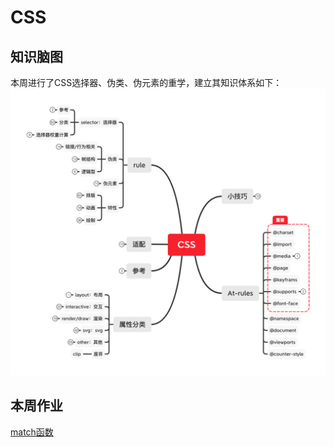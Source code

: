 # CSS

## 知识脑图
本周进行了CSS选择器、伪类、伪元素的重学，建立其知识体系如下：
![css知识体系](./CSS.png)

## 本周作业
[match函数](./match.js)

